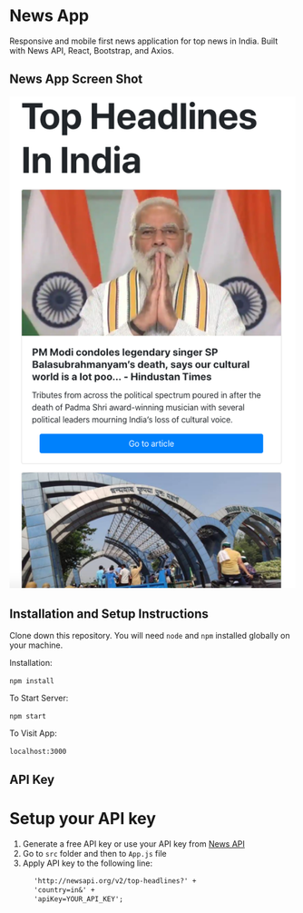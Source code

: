 # News App

Responsive and mobile first news application for top news in India. Built with News API, React, Bootstrap, and Axios.

## News App Screen Shot

![Image to app](src/assets/screenshot.png)

## Installation and Setup Instructions

Clone down this repository. You will need `node` and `npm` installed globally on your machine.

Installation:

`npm install`

To Start Server:

`npm start`

To Visit App:

`localhost:3000`

## API Key

# Setup your API key

1. Generate a free API key or use your API key from [News API](https://newsapi.org/)
2. Go to `src` folder and then to `App.js` file
3. Apply API key to the following line:

```var url =
      'http://newsapi.org/v2/top-headlines?' +
      'country=in&' +
      'apiKey=YOUR_API_KEY';
```

